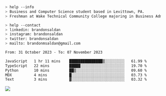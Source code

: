 ````bash
> help --info
> Business and Computer Science student based in Levittown, PA.
> Freshman at Wake Technical Community College majoring in Business Administration.
````

````bash
> help --contact
> linkedin: brandonsaldan
> instagram: brandonsaldan
> twitter: brandonsaldan
> mailto: brandonmsaldan@gmail.com
````

<!--START_SECTION:waka-->

```txt
From: 31 October 2023 - To: 07 November 2023

JavaScript   1 hr 11 mins    ███████████████▒░░░░░░░░░   61.99 %
TypeScript   22 mins         █████░░░░░░░░░░░░░░░░░░░░   19.70 %
Python       10 mins         ██▒░░░░░░░░░░░░░░░░░░░░░░   09.60 %
MDX          4 mins          █░░░░░░░░░░░░░░░░░░░░░░░░   03.73 %
Text         3 mins          ▓░░░░░░░░░░░░░░░░░░░░░░░░   03.32 %
```

<!--END_SECTION:waka-->

![](https://komarev.com/ghpvc/?username=brandonsaldan&color=6A8AFF)
